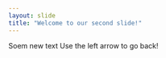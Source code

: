 ```yaml
---
layout: slide
title: "Welcome to our second slide!"
---
```

Soem new text
Use the left arrow to go back!
